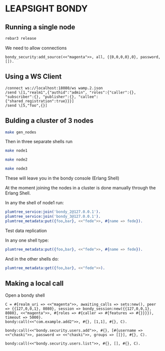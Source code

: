 # LEAPSIGHT BONDY

## Running a single node
```bash
rebar3 release

```

We need to allow connections 
```
bondy_security:add_source(<<"magenta">>, all, {{0,0,0,0},0}, password, []).
```

## Using a WS Client

```
/connect ws://localhost:18080/ws wamp.2.json
/send \[1,"realm1",{"authid":"admin", "roles":{"caller":{}, "subscriber":{}, "publisher":{}, "callee":{"shared_registration":true}}}]
/send \[5,"foo",{}]
```


## Bulding a cluster of 3 nodes

```bash
make gen_nodes
```

Then in three separate shells run 
```bash
make node1
```

```bash
make node2
```

```bash
make node3
```
These will leave you in the bondy console (Erlang Shell)

At the moment joining the nodes in a cluster is done manually through the Erlang Shell.

In any the shell of node1 run:
```erlang
plumtree_service:join('bondy_2@127.0.0.1').
plumtree_service:join('bondy_3@127.0.0.1').
plumtree_metadata:put({foo,bar}, <<"fede">>, #{name => fede}).
```

Test data replication

In any one shell type:

```erlang
plumtree_metadata:put({foo,bar}, <<"fede">>, #{name => fede}).
```

And in the other shells do:

```erlang
plumtree_metadata:get({foo,bar}, <<"fede">>).
```

## Making a local call

Open a bondy shell 

```
C = #{realm_uri => <<"magenta">>, awaiting_calls => sets:new(), peer => {{127,0,0,1}, 8080}, session => bondy_session:new({{127,0,0,1}, 8080}, <<"magenta">>, #{roles => #{caller => #{features => #{}}}}), timeout => 5000}.
bondy:call(<<"com.example.add2">>, #{}, [1,1], #{}, C).

bondy:call(<<"bondy.security.users.add">>, #{}, [#{username => <<"chaski">>, password => <<"chaski">>, groups => []}], #{}, C).

bondy:call(<<"bondy.security.users.list">>, #{}, [], #{}, C).
```